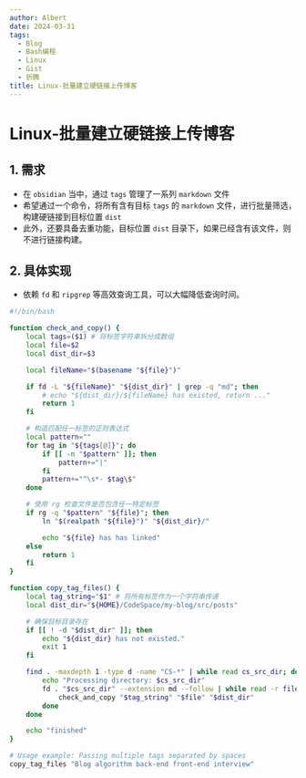 ```yaml
---
author: Albert
date: 2024-03-31
tags:
  - Blog
  - Bash编程
  - Linux
  - Gist
  - 折腾
title: Linux-批量建立硬链接上传博客
---
```


# Linux-批量建立硬链接上传博客

## 1. 需求

- 在 `obsidian` 当中，通过 `tags` 管理了一系列 `markdown` 文件
- 希望通过一个命令，将所有含有目标 `tags` 的 `markdown` 文件，进行批量筛选，构建硬链接到目标位置 `dist`
- 此外，还要具备去重功能，目标位置 `dist` 目录下，如果已经含有该文件，则不进行链接构建。

## 2. 具体实现

- 依赖 `fd` 和 `ripgrep` 等高效查询工具，可以大幅降低查询时间。

```bash
#!/bin/bash

function check_and_copy() {
	local tags=($1) # 将标签字符串拆分成数组
	local file=$2
	local dist_dir=$3

	local fileName="$(basename "${file}")"

	if fd -L "${fileName}" "${dist_dir}" | grep -q "md"; then
		# echo "${dist_dir}/${fileName} has existed, return ..."
		return 1
	fi

	# 构造匹配任一标签的正则表达式
	local pattern=""
	for tag in "${tags[@]}"; do
		if [[ -n "$pattern" ]]; then
			pattern+="|"
		fi
		pattern+="^\s*- $tag\$"
	done

	# 使用 rg 检查文件是否包含任一特定标签
	if rg -q "$pattern" "${file}"; then
		ln "$(realpath "${file}")" "${dist_dir}/"

		echo "${file} has has linked"
	else
		return 1
	fi
}

function copy_tag_files() {
	local tag_string="$1" # 将所有标签作为一个字符串传递
	local dist_dir="${HOME}/CodeSpace/my-blog/src/posts"

	# 确保目标目录存在
	if [[ ! -d "$dist_dir" ]]; then
		echo "${dist_dir} has not existed."
		exit 1
	fi

	find . -maxdepth 1 -type d -name "CS-*" | while read cs_src_dir; do
		echo "Processing directory: $cs_src_dir"
		fd . "$cs_src_dir" --extension md --follow | while read -r file; do
			check_and_copy "$tag_string" "$file" "$dist_dir"
		done
	done

	echo "finished"
}

# Usage example: Passing multiple tags separated by spaces
copy_tag_files "Blog algorithm back-end front-end interview"
```
